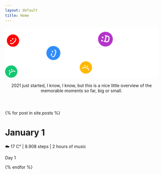 ```yaml
---
layout: default
title: Home
---
```



<header>
	<div class="headerleft"><img src='logo.svg'></div>
	<div class="headerright"><p>2021 just started, I know, I know, but this is a nice little overview of the memorable moments so far, big or small.</p></div>
</header>
<div class="posts">

	

  {% for post in site.posts %}
  <div class="postdetailsleft">
    <h1>
      January 1
    </h1>
    <p>☁️ 17 C° | 8.908 steps | 2 hours of music
    </p>
</div>
<p class="whatday">
	Day 1</p>
  {% endfor %}


</div>